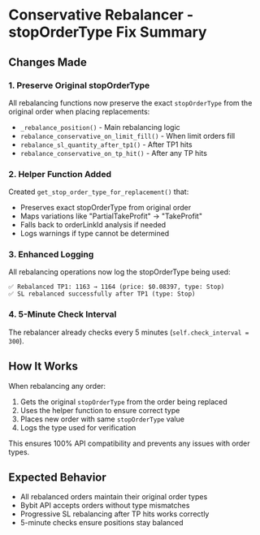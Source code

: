 # Conservative Rebalancer - stopOrderType Fix Summary

## Changes Made

### 1. Preserve Original stopOrderType
All rebalancing functions now preserve the exact `stopOrderType` from the original order when placing replacements:

- `_rebalance_position()` - Main rebalancing logic
- `rebalance_conservative_on_limit_fill()` - When limit orders fill
- `rebalance_sl_quantity_after_tp1()` - After TP1 hits
- `rebalance_conservative_on_tp_hit()` - After any TP hits

### 2. Helper Function Added
Created `get_stop_order_type_for_replacement()` that:
- Preserves exact stopOrderType from original order
- Maps variations like "PartialTakeProfit" → "TakeProfit"
- Falls back to orderLinkId analysis if needed
- Logs warnings if type cannot be determined

### 3. Enhanced Logging
All rebalancing operations now log the stopOrderType being used:
```
✅ Rebalanced TP1: 1163 → 1164 (price: $0.08397, type: Stop)
✅ SL rebalanced successfully after TP1 (type: Stop)
```

### 4. 5-Minute Check Interval
The rebalancer already checks every 5 minutes (`self.check_interval = 300`).

## How It Works

When rebalancing any order:
1. Gets the original `stopOrderType` from the order being replaced
2. Uses the helper function to ensure correct type
3. Places new order with same `stopOrderType` value
4. Logs the type used for verification

This ensures 100% API compatibility and prevents any issues with order types.

## Expected Behavior

- All rebalanced orders maintain their original order types
- Bybit API accepts orders without type mismatches
- Progressive SL rebalancing after TP hits works correctly
- 5-minute checks ensure positions stay balanced